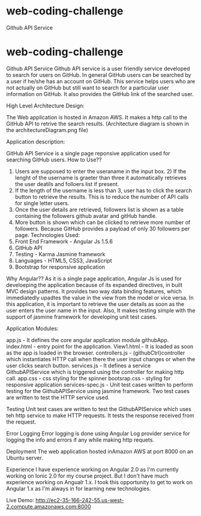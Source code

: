 # web-coding-challenge
Github API Service
# web-coding-challenge
Github API Service
Github API service is a user friendly service developed to search for users on GitHub. In general GitHub users can be searched by a user if he/she has an account on GitHub. This service helps users who are not actually on GitHub but still want to search for a particular user information on GitHub. It also provides the GitHub link of the searched user.

High Level Architecture Design:

The Web application is hosted in Amazon AWS. It makes a http call to the GitHub API to retrive the search results.
(Architecture diagram is shown in the architectureDiagram.png file)
 

Application description:

GitHub API Service is a single page reponsive application used for searching GitHub users.
How to Use??
1) Users are supposed to enter the useraname in the input box. 2) If the lenght of the username is graeter than three it automatically retrieves the user deatils and folloers list if present. 
3) If the length of the username is less than 3, user has to click the search button to retrieve the results. This is to reduce the number of API calls for single letter users. 
4) Once the user details are retrieved, followers list is shown as a table containing the followers github avatar and gitHub handle. 
5) More button is shown which can be clicked to retrieve more number of followers. Because GitHub provides a payload of only 30 followers per page.
Technologies Used:
1) Front End Framework - Angular Js 1.5.6
2) GitHub API
3) Testing - Karma Jasmine framework 
4) Languages - HTML5, CSS3, JavaScript
5) Bootstrap for responsive application

Why Angular??
As it is a single page application, Angular Js is used for develoeping the application because of its expanded directives, in built MVC design patterns. It provides two way data binding features, which immediatedly upadtes the value in the view from the model or vice versa. In this application, it is important to retrieve the user details as soon as the user enters the user name in the input. Also, It makes testing simple with the support of jasmine framework for developing unit test cases.

Application Modules:
  
app.js - It defines the core angular application module githubApp.
index.html - entry point for the application.
View1.html - It is loaded as soon as the app is loaded in the browser.
controllers.js - (githubCtrl)controller which instantiates HTTP call when there the user input changes or when the user clicks search button.
services.js - It defines a service GithubAPIService which is triggered using the controller for making http call.
app.css - css styling for the spinner
bootsrap.css - styling for responsive application
services-spec.js - Unit test cases written to perform testing for the GithubAPIService using jasmine framework. Two test cases are written to test the HTTP service used.

Testing
Unit test cases are written to test the GithubAPIService which uses teh http service to make HTTP requests. It tests the response received from the request.

Error Logging
Error logging is done using Angular Log provider service for logging the info and errors if any while making http requets.

Deployment
The web application hosted inAmazon AWS at port 8000 on an Ubuntu server.

Experience
I have experience working on Angular 2.0 as I'm currently working on Ionic 2.0 for my course project. But I don't have much experience working on Angualr 1.x. I took this opportunity to get to work on Angular 1.x as I'm always in for learning new technologies.

Live Demo:  http://ec2-35-166-242-55.us-west-2.compute.amazonaws.com:8000
